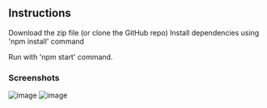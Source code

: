 ## Instructions
Download the zip file (or clone the GitHub repo)
Install dependencies using 'npm install' command

Run with 'npm start' command.

### Screenshots
![image](https://github.com/LakshikaDias/InstantPickup-showcasesProduct/assets/57390844/97583e7b-c36c-4f84-9882-09885a90aeb7)
![image](https://github.com/LakshikaDias/InstantPickup-showcasesProduct/assets/57390844/5a0af517-68e8-4d82-9611-6cccdbcdface)

